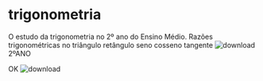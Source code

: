 # trigonometria 
O estudo da trigonometria no 2º ano do Ensino Médio.
Razões trigonométricas no triângulo retângulo
seno
cosseno
tangente
![download](https://user-images.githubusercontent.com/115049697/196566578-9dbaa10d-b42b-4093-8a73-3c9a2a56e4d2.png)
2ºANO

OK
![download](https://user-images.githubusercontent.com/115049697/196568429-beb35da9-239b-4781-972b-01a0f29d29fd.jpg)
